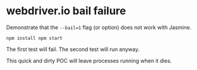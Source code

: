 # webdriver.io bail failure

Demonstrate that the `--bail=1` flag (or option) does not work with Jasmine.

`
npm install
npm start
`

The first test will fail. The second test will run anyway.

This quick and dirty POC will leave processes running when it dies.
